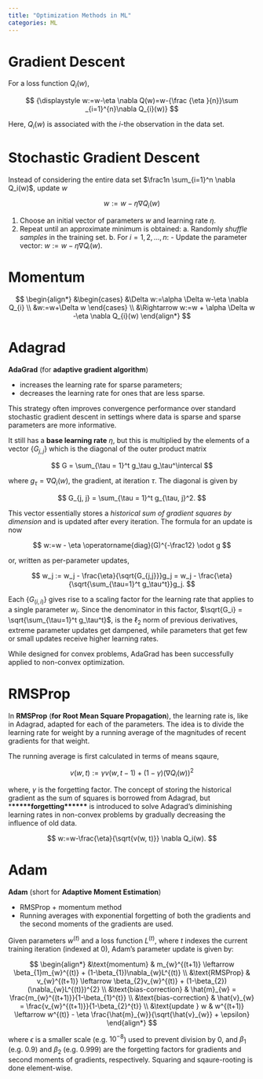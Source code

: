 ```yaml
---
title: "Optimization Methods in ML"
categories: ML
---
```


# Gradient Descent

For a loss function $Q_i(w)$,

$$
{\displaystyle w:=w-\eta \nabla Q(w)=w-{\frac {\eta }{n}}\sum _{i=1}^{n}\nabla Q_{i}(w)}
$$

Here, $Q_i(w)$ is associated with the $i$-the observation in the data set.

# Stochastic Gradient Descent

Instead of considering the entire data set $\frac1n \sum_{i=1}^n \nabla Q_i(w)$, update $w$

$$
{\displaystyle w:=w-\eta \nabla Q_i(w)}
$$

1. Choose an initial vector of parameters $w$ and learning rate $\eta$.
2. Repeat until an approximate minimum is obtained:
   a. Randomly _shuffle samples_ in the training set.
   b. For $i = 1, 2, ..., n$: - Update the parameter vector: $w := w - η ∇Qᵢ(w)$.

# Momentum

$$
\begin{align*}
&\begin{cases}
&\Delta w:=\alpha \Delta w-\eta \nabla Q_{i} \\
&w:=w+\Delta w
\end{cases} \\
&\Rightarrow w:=w + \alpha \Delta w -\eta \nabla Q_{i}(w)
\end{align*}
$$

# Adagrad

**AdaGrad** (for **adaptive gradient algorithm**)

- increases the learning rate for sparse parameters;
- decreases the learning rate for ones that are less sparse.

This strategy often improves convergence performance over standard stochastic gradient descent in settings where data is sparse and sparse parameters are more informative.

It still has a **base learning rate** $\eta$, but this is multiplied by the elements of a vector $\{G_{j, j}\}$ which is the diagonal of the outer product matrix

$$
G = \sum_{\tau = 1}^t g_\tau g_\tau^\intercal
$$

where $g_\tau = \nabla Q_i(w)$, the gradient, at iteration $\tau$. The diagonal is given by

$$
G_{j, j} = \sum_{\tau = 1}^t g_{\tau, j}^2.
$$

This vector essentially stores a _historical sum of gradient squares by dimension_ and is updated after every iteration. The formula for an update is now

$$
w:=w - \eta \operatorname{diag}(G)^{-\frac12} \odot g
$$

or, written as per-parameter updates,

$$
w_j := w_j - \frac{\eta}{\sqrt{G_{j,j}}}g_j = w_j - \frac{\eta}{\sqrt{\sum_{\tau=1}^t g_\tau^t}}g_j.
$$

Each $\{G_{(i, i)}\}$ gives rise to a scaling factor for the learning rate that applies to a single parameter $w_i$. Since the denominator in this factor, $\sqrt{G_i} = \sqrt{\sum_{\tau=1}^t g_\tau^t}$, is the $\ell_2$ norm of previous derivatives, extreme parameter updates get dampened, while parameters that get few or small updates receive higher learning rates.

While designed for convex problems, AdaGrad has been successfully applied to non-convex optimization.

# RMSProp

In **RMSProp** (**for Root Mean Square Propagation**), the learning rate is, like in Adagrad, adapted for each of the parameters. The idea is to divide the learning rate for weight by a running average of the magnitudes of recent gradients for that weight.

The running average is first calculated in terms of means sqaure,

$$
v(w, t) := \gamma v(w, t-1) + (1-\gamma)(\nabla Q_i(w))^2
$$

where, $\gamma$ is the forgetting factor. The concept of storing the historical gradient as the sum of squares is borrowed from Adagrad, but \***\*\*\*\*\***forgetting\***\*\*\*\*\*** is introduced to solve Adagrad’s diminishing learning rates in non-convex problems by gradually decreasing the influence of old data.

$$
w:=w-\frac{\eta}{\sqrt{v(w, t)}} \nabla Q_i(w).
$$

# Adam

[](https://arxiv.org/pdf/1412.6980.pdf)

**Adam** (short for **Adaptive Moment Estimation**)

- RMSProp + momentum method
- Running averages with exponential forgetting of both the gradients and the second moments of the gradients are used.

Given parameters $w^{(t)}$ and a loss function $L^{(t)}$, where $t$ indexes the current training iteration (indexed at $0$), Adam’s parameter update is given by:

$$
\begin{align*}
&\text{momentum} & m_{w}^{(t+1)} \leftarrow \beta_{1}m_{w}^{(t)} + (1-\beta_{1})\nabla_{w}L^{(t)} \\
&\text{RMSProp} & v_{w}^{(t+1)} \leftarrow \beta_{2}v_{w}^{(t)} + (1-\beta_{2})(\nabla_{w}L^{(t)})^{2} \\
&\text{bias-correction} & \hat{m}_{w} = \frac{m_{w}^{(t+1)}}{1-\beta_{1}^{t}} \\
&\text{bias-correction} & \hat{v}_{w} = \frac{v_{w}^{(t+1)}}{1-\beta_{2}^{t}} \\
&\text{update } w & w^{(t+1)} \leftarrow w^{(t)} - \eta \frac{\hat{m}_{w}}{\sqrt{\hat{v}_{w}} + \epsilon}
\end{align*}
$$

where $\epsilon$ is a smaller scale (e.g. $10^{-8}$) used to prevent division by $0$, and $\beta_1$ (e.g. $0.9$) and $\beta_2$ (e.g. 0.999) are the forgetting factors for gradients and second moments of gradients, respectively. Squaring and sqaure-rooting is done element-wise.
